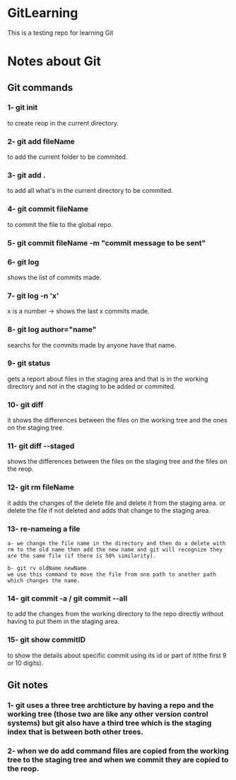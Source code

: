 # GitLearning

This is a testing repo for learning Git

# Notes about Git

## Git commands

### 1-  git init
to create reop in the current directory.

### 2- git add fileName 
to add the current folder to be commited.

### 3- git add .
to add all what's in the current directory to be commited.

### 4- git commit fileName
to commit the file to the global repo.

### 5- git commit fileName -m "commit message to be sent"

### 6- git log
shows the list of commits made.

### 7- git log -n 'x'
x is a number -> shows the last x commits made.

### 8- git log author="name"
searchs for the commits made by anyone have that name.

### 9- git status 
gets a report about files in the staging area and that is in the working directory and not in the staging to be added or commited.

### 10- git diff
it shows the differences between the files on the working tree and the ones on the staging tree.

### 11- git diff --staged
shows the differences between the files on the staging tree and the files on the reop.

### 12- git rm fileName
it adds the changes of the delete file and delete it from the staging area.
or delete the file if not deleted and adds that change to the staging area.


### 13- re-nameing a file
    a- we change the file name in the directory and then do a delete with rm to the old name then add the new name and git will recognize they are the same file (if there is 50% similarity).

    b- git rv oldName newName 
    we use this command to move the file from one path to another path which changes the name.
### 14- git commit -a / git commit --all 
to add the changes from the working directory to the repo directly without having to put them in the staging area.

### 15- git show commitID
to show the details about specific commit using its id or part of it(the first 9 or 10 digits).


## Git notes

### 1- git uses a three tree archticture by having a repo and the working tree (those two are like any other version control systems) but git also have a third tree which is the staging index that is between both other trees.

### 2- when we do add command files are copied from the working tree to the staging tree and when we commit they are copied to the reop.